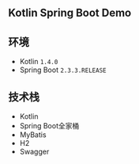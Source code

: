 ## Kotlin Spring Boot Demo

## 环境

- Kotlin `1.4.0`
- Spring Boot `2.3.3.RELEASE`

## 技术栈

- Kotlin
- Spring Boot全家桶
- MyBatis
- H2
- Swagger